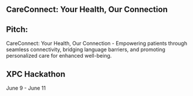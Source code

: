 ## CareConnect: Your Health, Our Connection

## Pitch: 
CareConnect: Your Health, Our Connection - Empowering patients through seamless connectivity, bridging language barriers, and promoting personalized care for enhanced well-being.

## XPC Hackathon 
June 9 - June 11
